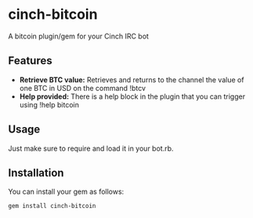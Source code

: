 cinch-bitcoin
=============

A bitcoin plugin/gem for your Cinch IRC bot

## Features ##

 - **Retrieve BTC value:** Retrieves and returns to the channel the value of one BTC in USD on the command !btcv
 - **Help provided:** There is a help block in the plugin that you can trigger using !help bitcoin

## Usage ##

Just make sure to require and load it in your bot.rb.

## Installation ##

You can install your gem as follows:

    gem install cinch-bitcoin
